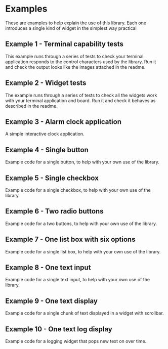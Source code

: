 # Examples

These are examples to help explain the use of this library. Each one introduces a single kind of widget in the simplest way practical

## Example 1 - Terminal capability tests

This example runs through a series of tests to check your terminal application responds to the control characters used by the library. Run it and check the output looks like the images attached in the readme.

## Example 2 - Widget tests

The example runs through a series of tests to check all the widgets work with your terminal application and board. Run it and check it behaves as described in the readme.

## Example 3 - Alarm clock application

A simple interactive clock application.

## Example 4 - Single button

Example code for a single button, to help with your own use of the library.

## Example 5 - Single checkbox

Example code for a single checkbox, to help with your own use of the library.

## Example 6 - Two radio buttons

Example code for a two buttons, to help with your own use of the library.

## Example 7 - One list box with six options

Example code for a single list box, to help with your own use of the library.

## Example 8 - One text input

Example code for a single text input, to help with your own use of the library.

## Example 9 - One text display

Example code for a single chunk of text displayed in a widget with scrollbar.

## Example 10 - One text log display

Example code for a logging widget that pops new text on over time.

